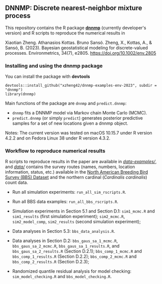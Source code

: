 ## DNNMP: Discrete nearest-neighbor mixture process

This repository contains the R package [**dnnmp**](https://github.com/xzheng42/dnnmp-examples-env-2023/tree/main/dnnmp) (currently developer's version) 
and R scripts to reproduce the numerical results in

Xiaotian Zheng. Athanasios Kottas. Bruno Sansó. 
Zheng, X., Kottas, A., & Sansó, B. (2023). Bayesian geostatistical modeling for discrete-valued processes. Environmetrics, 34(7), e2805. https://doi.org/10.1002/env.2805

### Installing and using the **dnnmp** package

You can install the package with **devtools**
```
devtools::install_github("xzheng42/dnnmp-examples-env-2023", subdir = "dnnmp")
library(dnnmp)
```

Main functions of the package are `dnnmp` and `predict.dnnmp`:

- `dnnmp` fits a DNNMP model via Markov chain Monte Carlo (MCMC).
- `predict.dnnmp` (or simply `predict`) generates posterior predictive samples for a set of new locations given a dnnmp object.

Notes: The current version was tested on macOS 10.15.7 under R version 4.2.2 and on Fedora Linux 38 under R version 4.3.2.

### Workflow to reproduce numerical results

R scripts to reproduce results in the paper are available in 
[*data-examples/*](https://github.com/xzheng42/dnnmp-examples-env-2023/tree/main/data-examples),
and [*data/*](https://github.com/xzheng42/dnnmp-examples-env-2023/tree/main/data) contains the survey routes (names, numbers, location information, status, etc.)
available in the [North American Breeding Bird Survey (BBS) Dataset](https://www.sciencebase.gov/catalog/item/52b1dfa8e4b0d9b325230cd9)
and the northern cardinal (*Cardinalis cardinalis*) count data.

- Run all simulation experiments: `run_all_sim_rscripts.R`.
- Run all BBS data examples: `run_all_bbs_rscripts.R`.

- Simulation experiments in Section 5.1 and Section D.1: 
  `sim1_mcmc.R` and `sim1_results` (first simulation experiment); 
  `sim2_mcmc.R`, `sim2_model_comp`, `sim2_results` (second simulation experiment);
  
- Data analyses in Section 5.3: `bbs_data_analysis.R`.
- Data analyses in Section D.2: 
  `bbs_gaus_sa_1_mcmc.R`, `bbs_gaus_sa_2_mcmc.R`, `bbs_gaus_sa_1_results.R`, and `bbs_gaus_sa_2_results.R` (Section D.2.1); 
  `bbs_comp_1_mcmc.R` and `bbs_comp_1_results.R` (Section D.2.2); 
  `bbs_comp_2_mcmc.R` and `bbs_comp_2_results.R` (Section D.2.3);

- Randomized quantile residual analysis for model checking:
  `sim_model_checking.R` and `bbs_model_checking.R`.